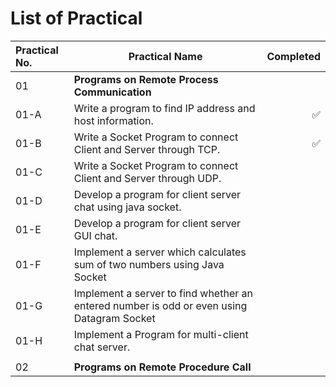 # List of Practical

| Practical No. | Practical Name | Completed |
|:--------------|--------------|----------:|
| 01 | **Programs on Remote Process Communication** ||
| 01-A | Write a program to find IP address and host information. | ✅ |
| 01-B | Write a Socket Program to connect Client and Server through TCP. | ✅ |
| 01-C | Write a Socket Program to connect Client and Server through UDP. |  |
| 01-D | Develop a program for client server chat using java socket. |  |
| 01-E | Develop a program for client server GUI chat. |  |
| 01-F | Implement a server which calculates sum of two numbers using Java Socket |  |
| 01-G | Implement a server to find whether an entered number is odd or even using Datagram Socket |  |
| 01-H | Implement a Program for multi-client chat server. |  |
|  |  |  |
| 02 | **Programs on Remote Procedure Call** |  |
